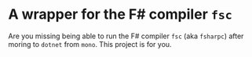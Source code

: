 A wrapper for the F# compiler `fsc`
===================================

Are you missing being able to run the F# compiler `fsc` (aka
`fsharpc`) after moring to `dotnet` from `mono`.  This project is for
you.
